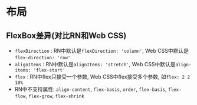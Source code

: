 # 布局

## FlexBox差异(对比RN和Web CSS)

* `flexDirection` : RN中默认是`flexDirection: 'column'`, Web CSS中默认是`flex-direction: 'row'`
* `alignItems` : RN中默认是`alignItems: 'stretch'`, Web CSS中默认是`align-items: 'flex-start'`
* `flex` : RN中flex只接受一个参数, Web CSS中flex接受多个参数, 如`flex: 2 2 10%`
* RN中不支持属性: `align-content`, `flex-basis`, `order`, `flex-basis`, `flex-flow`, `flex-grow`, `flex-shrink`
